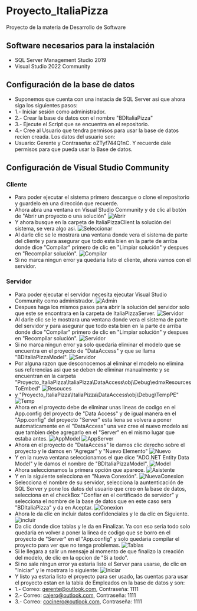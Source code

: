 # Proyecto_ItaliaPizza
Proyecto de la materia de Desarrollo de Software 

## Software necesarios para la instalación
* SQL Server Management Studio 2019
* Visual Studio 2022 Community

## Configuración de la base de datos
* Suponemos que cuenta con una instacia de SQL Server asi que ahora siga los siguientes pasos:
* 1.- Iniciar sesión como administrador.
* 2.- Crear la base de datos con el nombre "BDItaliaPizza"
* 3.- Ejecute el Script que se encuentra en el repositorio.
* 4.- Cree al Usuario que tendra permisos para usar la base de datos recien creada. Los datos del usuario son:
* Usuario: Gerente y Contraseña: oZTyf744Q1nC. Y recuerde dale permisos para que pueda usar la Base de datos.

## Configuración de Visual Studio Community
### Cliente
* Para poder ejecutar el sistema primero descargue o clone el repositorio y guardelo en una dirección que recuerde.
* Ahora abra una ventana en Visual Studio Community y de clic al botón de "Abrir un proyecto o una solución"
![Abrir](\RecursosREADME\AbrirSolucion.png)
* Y ahora busque en la carpeta de ItaliaPizzaClient la solución del sistema, se vera algo asi.
![Seleccionar](\RecursosREADME\soucion.png)
* Al darle clic se le mostrara una ventana donde vera el sistema de parte del cliente y para asegurar que todo esta bien en la parte de arriba donde dice "Compilar" primero de clic en "Limpiar solución" y despues en "Recompilar solución".
![Compilar](\RecursosREADME\compilar.png)
* Si no marca ningun error ya quedaria listo el cliente, ahora vamos con el servidor.

### Servidor
* Para poder ejecutar el servidor necesita ejecutar Visual Studio Community como administrador.
![Admin](\RecursosREADME\administrador.png)
* Despues haga los mismos pasos para abrir la solución del servidor solo que este se encontrara en la carpeta de ItaliaPizzaServer.
![Servidor](\RecursosREADME\servidor.png)
* Al darle clic se le mostrara una ventana donde vera el sistema de parte del servidor y para asegurar que todo esta bien en la parte de arriba donde dice "Compilar" primero de clic en "Limpiar solución" y despues en "Recompilar solución". 
![Servidor](\RecursosREADME\CopilarServer.png)
* Si no marca ningun error ya solo quedaria eliminar el modelo que se encuentra en el proyecto de "DataAccess" y que se llama "BDItaliaPizzaModel".
![Servidor](\RecursosREADME\EliminarModel.png)
* Por alguna razon que desconocemos al eliminar el modelo no elimina sus referencias asi que se deben de eliminar manualmente y se encuentran en la carpeta "Proyecto_ItaliaPizza\ItaliaPizza\DataAccess\obj\Debug\edmxResourcesToEmbed"
![Resouces](\RecursosREADME\Resouces.png)
* y "Proyecto_ItaliaPizza\ItaliaPizza\DataAccess\obj\Debug\TempPE"
![Temp](\RecursosREADME\Temp.png)
* Ahora en el proyecto debe de eliminar unas lineas de codigo en el App.config del proyecto de "Data Access" y de igual manera en el "App.config" del proyecto "Server" esta liena se volvera a poner automaticamente en el "DataAccess" una vez cree el nuevo modelo asi que tambien debe agregarlo en el "Server" en el mismo lugar que estaba antes.
![AppModel](\RecursosREADME\AppModel.png)
![AppServer](\RecursosREADME\AppServer.png)
* Ahora en el proyecto de "DataAccess" le damos clic derecho sobre el proyecto y le damos en "Agregar" y "Nuevo Elemento"
![Nuevo](\RecursosREADME\Nuevo.png)
* Y en la nueva ventana seleccionamos el que dice "ADO.NET Entity Data Model" y le damos el nombre de "BDItaliaPizzaModel".
 ![Model](\RecursosREADME\Model.png)
 * Ahora seleccionamos la primera opción que aparece.
![Asistente](\RecursosREADME\Asistente.png)
* Y en la siguiente selecciona en "Nueva Conexión".
![NuevaConexion](\RecursosREADME\NuevaConexion.png)
* Selecciona el nombre de su servidor, selecciona la auntenticación de SQL Server y pone los datos del usuario que creo en la base de datos, selecciona en el checkBox "Confiar en el certificado de servidor" y selecciona el nombre de la base de datos que en este caso sera "BDItaliaPizza" y da en Aceptar.
![Conexion](\RecursosREADME\Conexion.png)
* Ahora le da clic en incluir datos confidenciales y le da clic en Siguiente.
![incluir](\RecursosREADME\incluir.png)
* Da clic donde dice tablas y le da en Finalizar. Ya con eso seria todo solo quedaria en volver a poner la linea de codigo que se borro en el proyecto de "Server" en el "App.config" y solo quedaria compilar el proyecto para ver que no tenga problemas.
![Tablas](\RecursosREADME\Tablas.png)
* Si le llegara a salir un mensaje al momento de que finalizo la creación del modelo, de clic en la opcion de "Si a todo".
* Si no sale ningun error ya estaria listo el Server para usarse, de clic en "Iniciar" y le mostrara lo siguiente:
![Iniciar](\RecursosREADME\Iniciar.png)
* Y listo ya estaria listo el proyecto para ser usado, las cuentas para usar el proyecto estan en la tabla de Empleados en la base de datos y son:
* 1.- Correo: gerente@outlook.com, Contraseña: 1111
* 2.- Correo: cajero@outlook.com, Contraseña: 1111
* 3.- Correo: cocinero@outlook.com, Contraseña: 1111